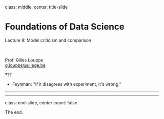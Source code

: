 class: middle, center, title-slide

# Foundations of Data Science

Lecture 9: Model criticism and comparison

<br><br>
Prof. Gilles Louppe<br>
[g.louppe@uliege.be](g.louppe@uliege.be)

???

- Feynman: "If it disagrees with experiment, it's wrong."

---


---

class: end-slide, center
count: false

The end.

